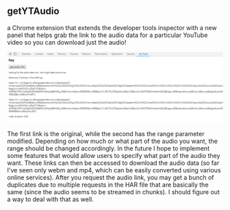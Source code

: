 ## getYTAudio
    
a Chrome extension that extends the developer tools inspector with a new panel that helps grab the link to the audio data for a particular YouTube video so you can download just the audio!    
    
![current look of the extension](screenshot.png "current look")    
    
The first link is the original, while the second has the range parameter modified. Depending on how much or what part of the audio you want, the range should be changed accordingly. In the future I hope to implement some features that would allow users to specify what part of the audio they want. 
These links can then be accessed to download the audio data (so far I've seen only webm and mp4, which can be easily converted using various online services). After you request the audio link, you may get a bunch of duplicates due to multiple requests in the HAR file that are basically the same (since the audio seems to be streamed in chunks). I should figure out a way to deal with that as well.    

